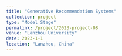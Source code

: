 ```yaml
---
title: "Generative Recommendation Systems"
collection: project
type: "Model Stage"
permalink: /project/2023-project-08
venue: "Lanzhou University"
date: 2023-1-1
location: "Lanzhou, China"
---
```


